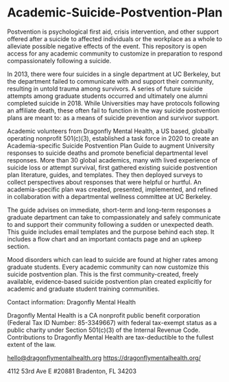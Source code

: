# Academic-Suicide-Postvention-Plan
Postvention is psychological first aid, crisis intervention, and other support offered after a suicide to affected individuals or the workplace as a whole to alleviate possible negative effects of the event. This repository is open access for any academic community to customize in preparation to respond compassionately following a suicide.

In 2013, there were four suicides in a single department at UC Berkeley, but the department failed to communicate with and support their community, resulting in untold trauma among survivors.  A series of future suicide attempts among graduate students occurred and ultimately one alumni completed suicide in 2018.  While Universities may have protocols following an affiliate death, these often fail to function in the way suicide postvention plans are meant to: as a means of suicide prevention and survivor support.  

Academic volunteers from Dragonfly Mental Health, a US based, globally operating nonprofit 501(c)(3), established a task force in 2020 to create an Academia-specific Suicide Postvention Plan Guide to augment University responses to suicide deaths and promote beneficial departmental level responses.  More than 30 global academics, many with lived experience of suicide loss or attempt survival, first gathered existing suicide postvention plan literature, guides, and templates.  They then deployed surveys to collect perspectives about responses that were helpful or hurtful.  An academia-specific plan was created, presented, implemented, and refined in collaboration with a departmental wellness committee at UC Berkeley.  

The guide advises on immediate, short-term and long-term responses a graduate department can take to compassionately and safely communicate to and support their community following a sudden or unexpected death.  This guide includes email templates and the purpose behind each step.  It includes a flow chart and an important contacts page and an upkeep section.  

Mood disorders which can lead to suicide are found at higher rates among graduate students.  Every academic community can now customize this suicide postvention plan. This is the first community-created, freely available, evidence-based suicide postvention plan created explicitly for academic and graduate student training communities. 

Contact information: 
Dragonfly Mental Health

Dragonfly Mental Health is a CA nonprofit public benefit corporation (Federal Tax ID Number: 85-3349667) with federal tax-exempt status as a public charity under Section 501(c)(3) of the Internal Revenue Code. Contributions to Dragonfly Mental Health are tax-deductible to the fullest extent of the law.

hello@dragonflymentalhealth.org
https://dragonflymentalhealth.org/

4112 53rd Ave E #20881
Bradenton, FL 34203 
